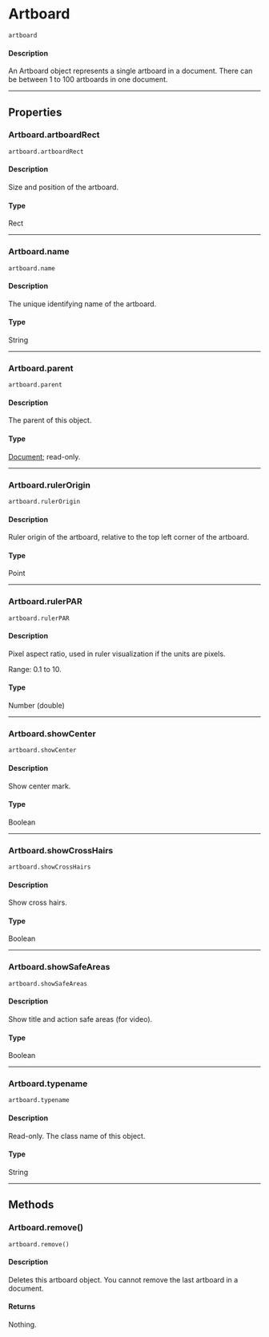 # Artboard

`artboard`

#### Description

An Artboard object represents a single artboard in a document. There can be between 1 to 100 artboards in one document.

---

## Properties

### Artboard.artboardRect

`artboard.artboardRect`

#### Description

Size and position of the artboard.

#### Type

Rect

---

### Artboard.name

`artboard.name`

#### Description

The unique identifying name of the artboard.

#### Type

String

---

### Artboard.parent

`artboard.parent`

#### Description

The parent of this object.

#### Type

[Document](./Document.md); read-only.

---

### Artboard.rulerOrigin

`artboard.rulerOrigin`

#### Description

Ruler origin of the artboard, relative to the top left corner of the artboard.

#### Type

Point

---

### Artboard.rulerPAR

`artboard.rulerPAR`

#### Description

Pixel aspect ratio, used in ruler visualization if the units are pixels.

Range: 0.1 to 10.

#### Type

Number (double)

---

### Artboard.showCenter

`artboard.showCenter`

#### Description

Show center mark.

#### Type

Boolean

---

### Artboard.showCrossHairs

`artboard.showCrossHairs`

#### Description

Show cross hairs.

#### Type

Boolean

---

### Artboard.showSafeAreas

`artboard.showSafeAreas`

#### Description

Show title and action safe areas (for video).

#### Type

Boolean

---

### Artboard.typename

`artboard.typename`

#### Description

Read-only. The class name of this object.

#### Type

String

---

## Methods

### Artboard.remove()

`artboard.remove()`

#### Description

Deletes this artboard object. You cannot remove the last artboard in a document.

#### Returns

Nothing.
